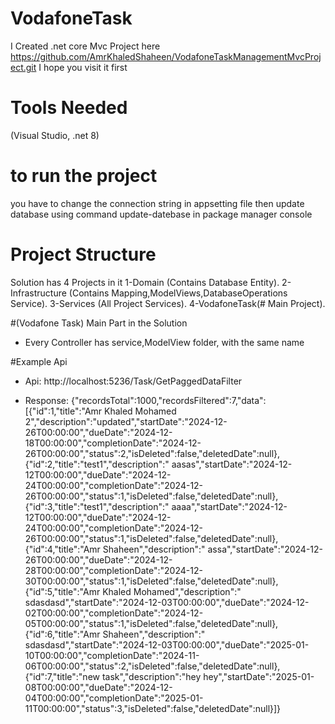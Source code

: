 # VodafoneTask
I Created .net core Mvc Project here https://github.com/AmrKhaledShaheen/VodafoneTaskManagementMvcProject.git
I hope you visit it first
# Tools Needed 
(Visual Studio, .net 8)
# to run the project
you have to change the connection string in appsetting file then update database using command update-datebase in package manager console
# Project Structure 
  Solution has 4 Projects in it
    1-Domain (Contains Database Entity).
    2-Infrastructure (Contains Mapping,ModelViews,DatabaseOperations Service).
    3-Services (All Project Services).
    4-VodafoneTask(# Main Project).

#(Vodafone Task) Main Part in the Solution
* Every Controller has service,ModelView folder, with the same name

#Example Api
* Api: http://localhost:5236/Task/GetPaggedDataFilter

* Response: 
{"recordsTotal":1000,"recordsFiltered":7,"data":[{"id":1,"title":"Amr Khaled Mohamed 2","description":"updated","startDate":"2024-12-26T00:00:00","dueDate":"2024-12-18T00:00:00","completionDate":"2024-12-26T00:00:00","status":2,"isDeleted":false,"deletedDate":null},{"id":2,"title":"test1","description":"                    aasas","startDate":"2024-12-12T00:00:00","dueDate":"2024-12-24T00:00:00","completionDate":"2024-12-26T00:00:00","status":1,"isDeleted":false,"deletedDate":null},{"id":3,"title":"test1","description":"                    aaaa","startDate":"2024-12-12T00:00:00","dueDate":"2024-12-24T00:00:00","completionDate":"2024-12-26T00:00:00","status":1,"isDeleted":false,"deletedDate":null},{"id":4,"title":"Amr Shaheen","description":"                    assa","startDate":"2024-12-26T00:00:00","dueDate":"2024-12-28T00:00:00","completionDate":"2024-12-30T00:00:00","status":1,"isDeleted":false,"deletedDate":null},{"id":5,"title":"Amr Khaled Mohamed","description":"                    sdasdasd","startDate":"2024-12-03T00:00:00","dueDate":"2024-12-02T00:00:00","completionDate":"2024-12-05T00:00:00","status":1,"isDeleted":false,"deletedDate":null},{"id":6,"title":"Amr Shaheen","description":"                    sdasdasd","startDate":"2024-12-03T00:00:00","dueDate":"2025-01-10T00:00:00","completionDate":"2024-11-06T00:00:00","status":2,"isDeleted":false,"deletedDate":null},{"id":7,"title":"new task","description":"hey hey","startDate":"2025-01-08T00:00:00","dueDate":"2024-12-04T00:00:00","completionDate":"2025-01-11T00:00:00","status":3,"isDeleted":false,"deletedDate":null}]}
